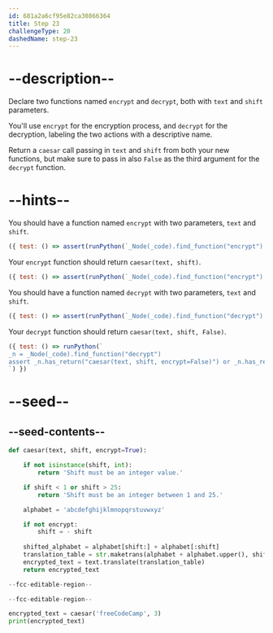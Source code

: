 ```yaml
---
id: 681a2a6cf95e82ca30866364
title: Step 23
challengeType: 20
dashedName: step-23
---
```


# --description--

Declare two functions named `encrypt` and `decrypt`, both with `text` and `shift` parameters.

You'll use `encrypt` for the encryption process, and `decrypt` for the decryption, labeling the two actions with a descriptive name.

Return a `caesar` call passing in `text` and `shift` from both your new functions, but make sure to pass in also `False` as the third argument for the `decrypt` function.

# --hints--

You should have a function named `encrypt` with two parameters, `text` and `shift`.

```js
({ test: () => assert(runPython(`_Node(_code).find_function("encrypt").has_args("text, shift")`)) })
```

Your `encrypt` function should return `caesar(text, shift)`.

```js
({ test: () => assert(runPython(`_Node(_code).find_function("encrypt").has_return("caesar(text, shift)")`)) })
```

You should have a function named `decrypt` with two parameters, `text` and `shift`.

```js
({ test: () => assert(runPython(`_Node(_code).find_function("decrypt").has_args("text, shift")`)) })
```

Your `decrypt` function should return `caesar(text, shift, False)`.

```js
({ test: () => runPython(`
_n = _Node(_code).find_function("decrypt")
assert _n.has_return("caesar(text, shift, encrypt=False)") or _n.has_return("caesar(text, shift, False)")
`) })
```

# --seed--

## --seed-contents--

```py
def caesar(text, shift, encrypt=True):

    if not isinstance(shift, int):
        return 'Shift must be an integer value.'

    if shift < 1 or shift > 25:
        return 'Shift must be an integer between 1 and 25.'

    alphabet = 'abcdefghijklmnopqrstuvwxyz'

    if not encrypt:
        shift = - shift
    
    shifted_alphabet = alphabet[shift:] + alphabet[:shift]
    translation_table = str.maketrans(alphabet + alphabet.upper(), shifted_alphabet + shifted_alphabet.upper())
    encrypted_text = text.translate(translation_table)
    return encrypted_text

--fcc-editable-region--

--fcc-editable-region--

encrypted_text = caesar('freeCodeCamp', 3)
print(encrypted_text)
```
